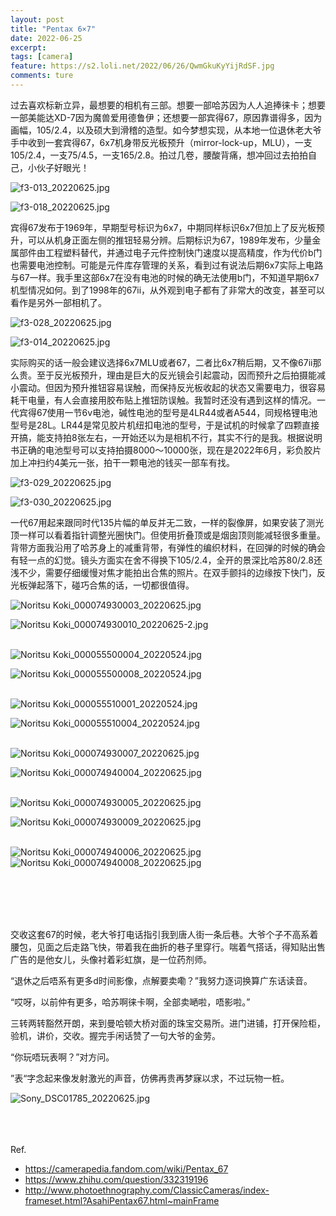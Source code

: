```yaml
---
layout: post
title: "Pentax 6×7"
date: 2022-06-25
excerpt: 
tags: [camera]
feature: https://s2.loli.net/2022/06/26/QwmGkuKyYijRdSF.jpg
comments: ture
---
```


过去喜欢标新立异，最想要的相机有三部。想要一部哈苏因为人人追捧徕卡；想要一部美能达XD-7因为魔兽爱用德鲁伊；还想要一部宾得67，原因靠谱得多，因为画幅，105/2.4，以及硕大到滑稽的造型。如今梦想实现，从本地一位退休老大爷手中收到一套宾得67，6x7机身带反光板预升（mirror-lock-up，MLU），一支105/2.4，一支75/4.5，一支165/2.8。拍过几卷，腰酸背痛，想冲回过去拍拍自己，小伙子好眼光！

![f3-013_20220625.jpg](https://s2.loli.net/2022/06/26/WFVRgQZAodbu6Hq.jpg)

![f3-018_20220625.jpg](https://s2.loli.net/2022/06/26/1H7lISAyejMu9PC.jpg)

宾得67发布于1969年，早期型号标识为6x7，中期同样标识6x7但加上了反光板预升，可以从机身正面左侧的推钮轻易分辨。后期标识为67，1989年发布，少量金属部件由工程塑料替代，并通过电子元件控制快门速度以提高精度，作为代价b门也需要电池控制。可能是元件库存管理的关系，看到过有说法后期6x7实际上电路与67一样。我手里这部6x7在没有电池的时候的确无法使用b门，不知道早期6x7机型情况如何。到了1998年的67ii，从外观到电子都有了非常大的改变，甚至可以看作是另外一部相机了。

![f3-028_20220625.jpg](https://s2.loli.net/2022/06/26/q3GDfclKjLvtZpu.jpg)

![f3-014_20220625.jpg](https://s2.loli.net/2022/06/26/czl6gZv7DR3GJ1d.jpg)

实际购买的话一般会建议选择6x7MLU或者67，二者比6x7稍后期，又不像67ii那么贵。至于反光板预升，理由是巨大的反光镜会引起震动，因而预升之后拍摄能减小震动。但因为预升推钮容易误触，而保持反光板收起的状态又需要电力，很容易耗干电量，有人会直接用胶布贴上推钮防误触。我暂时还没有遇到这样的情况。一代宾得67使用一节6v电池，碱性电池的型号是4LR44或者A544，同规格锂电池型号是28L。LR44是常见胶片机纽扣电池的型号，于是试机的时候拿了四颗直接开搞，能支持拍8张左右，一开始还以为是相机不行，其实不行的是我。根据说明书正确的电池型号可以支持拍摄8000～10000张，现在是2022年6月，彩负胶片加上冲扫约4美元一张，拍干一颗电池的钱买一部车有找。

![f3-029_20220625.jpg](https://s2.loli.net/2022/06/26/7LNSew39jhzsuHB.jpg)

![f3-030_20220625.jpg](https://s2.loli.net/2022/06/26/oS7Dw4BM5shz6Yx.jpg)

一代67用起来跟同时代135片幅的单反并无二致，一样的裂像屏，如果安装了测光顶一样可以看着指针调整光圈快门。但使用折叠顶或是烟囱顶则能减轻很多重量。背带方面我沿用了哈苏身上的减重背带，有弹性的编织材料，在回弹的时候的确会有轻一点的幻觉。镜头方面实在舍不得换下105/2.4，全开的景深比哈苏80/2.8还浅不少，需要仔细缓慢对焦才能拍出合焦的照片。在双手颤抖的边缘按下快门，反光板弹起落下，碰巧合焦的话，一切都很值得。

![Noritsu Koki_000074930003_20220625.jpg](https://s2.loli.net/2022/06/26/oabGNI1r47gOA9w.jpg)

![Noritsu Koki_000074930010_20220625-2.jpg](https://s2.loli.net/2022/06/26/Kaj3xC59UO2wEAB.jpg)
<br>
<br>

![Noritsu Koki_000055500004_20220524.jpg](https://s2.loli.net/2022/06/26/bWyv2THDCIGqFr3.jpg)

![Noritsu Koki_000055500008_20220524.jpg](https://s2.loli.net/2022/06/26/lO7IBYvEoNK6X4b.jpg)
<br>
<br>

![Noritsu Koki_000055510001_20220524.jpg](https://s2.loli.net/2022/06/26/GlWKLF5fwQ7xVHX.jpg)

![Noritsu Koki_000055510004_20220524.jpg](https://s2.loli.net/2022/06/26/eCJ3P5aXOq7kYho.jpg)
<br>
<br>

![Noritsu Koki_000074930007_20220625.jpg](https://s2.loli.net/2022/06/26/hWGyOR7uelXP1Mo.jpg)

![Noritsu Koki_000074940004_20220625.jpg](https://s2.loli.net/2022/06/26/9Ydlf7Hctr2T3LR.jpg)
<br>
<br>

![Noritsu Koki_000074930005_20220625.jpg](https://s2.loli.net/2022/06/26/YVrSv4Z6bxuE5ny.jpg)

![Noritsu Koki_000074930009_20220625.jpg](https://s2.loli.net/2022/06/26/9WX6K5J7gnhIPbc.jpg)
<br>
<br>

![Noritsu Koki_000074940006_20220625.jpg](https://s2.loli.net/2022/06/26/5dtE19lXZN6qKFf.jpg)
![Noritsu Koki_000074940008_20220625.jpg](https://s2.loli.net/2022/06/26/3ahgQO4Cp6bWFMD.jpg)

<br>
<br>
<br>
<br>

交收这套67的时候，老大爷打电话指引我到唐人街一条后巷。大爷个子不高系着腰包，见面之后走路飞快，带着我在曲折的巷子里穿行。喘着气搭话，得知贴出售广告的是他女儿，头像衬着彩虹旗，是一位药剂师。

“退休之后唔系有更多d时间影像，点解要卖嘞？”我努力逐词换算广东话读音。

“哎呀，以前仲有更多，哈苏啊徕卡啊，全部卖嗮啦，唔影啦。”

三转两转豁然开朗，来到曼哈顿大桥对面的珠宝交易所。进门进铺，打开保险柜，验机，讲价，交收。握完手闲话赞了一句大爷的金劳。

“你玩唔玩表啊？”对方问。

”表“字念起来像发射激光的声音，仿佛再贵再梦寐以求，不过玩物一桩。

![Sony_DSC01785_20220625.jpg](https://s2.loli.net/2022/06/26/O1GRYkUonsdZHXA.jpg)


<br>
<br>
<br>
Ref.

- https://camerapedia.fandom.com/wiki/Pentax_67
- https://www.zhihu.com/question/332319196
- http://www.photoethnography.com/ClassicCameras/index-frameset.html?AsahiPentax67.html~mainFrame